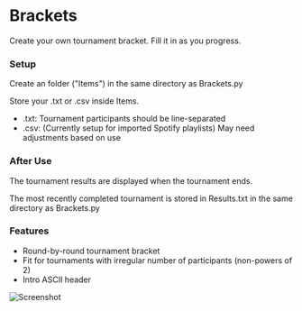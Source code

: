 # Brackets
Create your own tournament bracket. Fill it in as you progress.

### Setup
Create an folder ("Items") in the same directory as Brackets.py

Store your .txt or .csv inside Items.

* .txt: Tournament participants should be line-separated
* .csv: (Currently setup for imported Spotify playlists) May need adjustments based on use

### After Use
The tournament results are displayed when the tournament ends.

The most recently completed tournament is stored in Results.txt in the same directory as Brackets.py

### Features
* Round-by-round tournament bracket
* Fit for tournaments with irregular number of participants (non-powers of 2)
* Intro ASCII header

![Screenshot](https://i.imgur.com/sBPv1Ve.png)
